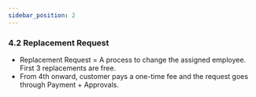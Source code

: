 ```yaml
---
sidebar_position: 2
---
```


### 4.2 Replacement Request

- Replacement Request = A process to change the assigned employee. First 3 replacements are free. 
- From 4th onward, customer pays a one-time fee and the request goes through Payment + Approvals.